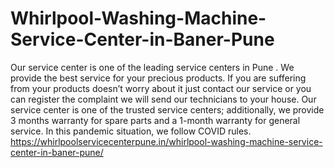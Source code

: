 # Whirlpool-Washing-Machine-Service-Center-in-Baner-Pune
 Our service center is one of the leading service centers in Pune . We provide the best service for your precious products. If you are suffering from your products doesn’t worry about it just contact our service or you can register the complaint we will send our technicians to your house. Our service center is one of the trusted service centers; additionally, we provide 3 months warranty for spare parts and a 1-month warranty for general service. In this pandemic situation, we follow COVID rules. https://whirlpoolservicecenterpune.in/whirlpool-washing-machine-service-center-in-baner-pune/
